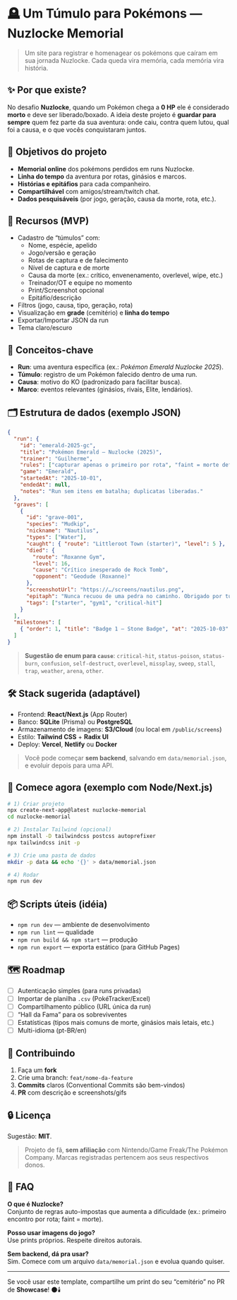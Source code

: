 # 🪦 Um Túmulo para Pokémons — Nuzlocke Memorial

> Um site para registrar e homenagear os pokémons que caíram em sua jornada Nuzlocke. Cada queda vira memória, cada memória vira história.

## ✨ Por que existe?
No desafio **Nuzlocke**, quando um Pokémon chega a **0 HP** ele é considerado **morto** e deve ser liberado/boxado. A ideia deste projeto é **guardar para sempre** quem fez parte da sua aventura: onde caiu, contra quem lutou, qual foi a causa, e o que vocês conquistaram juntos.

## 🎯 Objetivos do projeto
- **Memorial online** dos pokémons perdidos em runs Nuzlocke.
- **Linha do tempo** da aventura por rotas, ginásios e marcos.
- **Histórias e epitáfios** para cada companheiro.
- **Compartilhável** com amigos/stream/twitch chat.
- **Dados pesquisáveis** (por jogo, geração, causa da morte, rota, etc.).

## 🧰 Recursos (MVP)
- Cadastro de “túmulos” com:
  - Nome, espécie, apelido
  - Jogo/versão e geração
  - Rotas de captura e de falecimento
  - Nível de captura e de morte
  - Causa da morte (ex.: crítico, envenenamento, overlevel, wipe, etc.)
  - Treinador/OT e equipe no momento
  - Print/Screenshot opcional
  - Epitáfio/descrição
- Filtros (jogo, causa, tipo, geração, rota)
- Visualização em **grade** (cemitério) e **linha do tempo**
- Exportar/Importar JSON da run
- Tema claro/escuro

## 🧠 Conceitos-chave
- **Run**: uma aventura específica (ex.: *Pokémon Emerald Nuzlocke 2025*).
- **Túmulo**: registro de um Pokémon falecido dentro de uma run.
- **Causa**: motivo do KO (padronizado para facilitar busca).
- **Marco**: eventos relevantes (ginásios, rivais, Elite, lendários).

## 🗂️ Estrutura de dados (exemplo JSON)

```json
{
  "run": {
    "id": "emerald-2025-gc",
    "title": "Pokémon Emerald — Nuzlocke (2025)",
    "trainer": "Guilherme",
    "rules": ["capturar apenas o primeiro por rota", "faint = morte definitiva"],
    "game": "Emerald",
    "startedAt": "2025-10-01",
    "endedAt": null,
    "notes": "Run sem itens em batalha; duplicatas liberadas."
  },
  "graves": [
    {
      "id": "grave-001",
      "species": "Mudkip",
      "nickname": "Nautilus",
      "types": ["Water"],
      "caught": { "route": "Littleroot Town (starter)", "level": 5 },
      "died": {
        "route": "Roxanne Gym",
        "level": 16,
        "cause": "Crítico inesperado de Rock Tomb",
        "opponent": "Geodude (Roxanne)"
      },
      "screenshotUrl": "https://…/screens/nautilus.png",
      "epitaph": "Nunca recuou de uma pedra no caminho. Obrigado por tudo.",
      "tags": ["starter", "gym1", "critical-hit"]
    }
  ],
  "milestones": [
    { "order": 1, "title": "Badge 1 — Stone Badge", "at": "2025-10-03" }
  ]
}
```

> **Sugestão de enum para `cause`**: `critical-hit`, `status-poison`, `status-burn`, `confusion`, `self-destruct`, `overlevel`, `missplay`, `sweep`, `stall`, `trap`, `weather`, `arena`, `other`.

## 🛠️ Stack sugerida (adaptável)
- Frontend: **React/Next.js** (App Router)  
- Banco: **SQLite** (Prisma) ou **PostgreSQL**  
- Armazenamento de imagens: **S3/Cloud** (ou local em `/public/screens`)  
- Estilo: **Tailwind CSS** + **Radix UI**  
- Deploy: **Vercel**, **Netlify** ou **Docker**

> Você pode começar **sem backend**, salvando em `data/memorial.json`, e evoluir depois para uma API.

## 🚀 Comece agora (exemplo com Node/Next.js)
```bash
# 1) Criar projeto
npx create-next-app@latest nuzlocke-memorial
cd nuzlocke-memorial

# 2) Instalar Tailwind (opcional)
npm install -D tailwindcss postcss autoprefixer
npx tailwindcss init -p

# 3) Crie uma pasta de dados
mkdir -p data && echo '{}' > data/memorial.json

# 4) Rodar
npm run dev
```

## 📦 Scripts úteis (idéia)
- `npm run dev` — ambiente de desenvolvimento  
- `npm run lint` — qualidade  
- `npm run build && npm start` — produção  
- `npm run export` — exporta estático (para GitHub Pages)

## 🗺️ Roadmap
- [ ] Autenticação simples (para runs privadas)  
- [ ] Importar de planilha `.csv` (PokéTracker/Excel)  
- [ ] Compartilhamento público (URL única da run)  
- [ ] “Hall da Fama” para os sobreviventes  
- [ ] Estatísticas (tipos mais comuns de morte, ginásios mais letais, etc.)  
- [ ] Multi-idioma (pt-BR/en)  

## 🤝 Contribuindo
1. Faça um **fork**
2. Crie uma branch: `feat/nome-da-feature`
3. **Commits** claros (Conventional Commits são bem-vindos)
4. **PR** com descrição e screenshots/gifs

## 🔒 Licença
Sugestão: **MIT**.  
> Projeto de fã, **sem afiliação** com Nintendo/Game Freak/The Pokémon Company. Marcas registradas pertencem aos seus respectivos donos.

## 📝 FAQ
**O que é Nuzlocke?**  
Conjunto de regras auto-impostas que aumenta a dificuldade (ex.: primeiro encontro por rota; faint = morte).

**Posso usar imagens do jogo?**  
Use prints próprios. Respeite direitos autorais.

**Sem backend, dá pra usar?**  
Sim. Comece com um arquivo `data/memorial.json` e evolua quando quiser.

---

Se você usar este template, compartilhe um print do seu “cemitério” no PR de **Showcase**! 🌑🕯️
